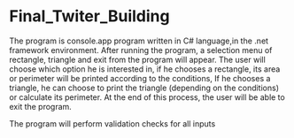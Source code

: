 # Final_Twiter_Building
The program is console.app program written in C# language,in the .net framework environment.
After running the program, a selection menu of rectangle, triangle and exit from the program will appear.
The user will choose which option he is interested in, if he chooses a rectangle, its area or perimeter will be printed according to the conditions,
If he chooses a triangle, he can choose to print the triangle (depending on the conditions) or calculate its perimeter.
At the end of this process, the user will be able to exit the program.

The program will perform validation checks for all inputs